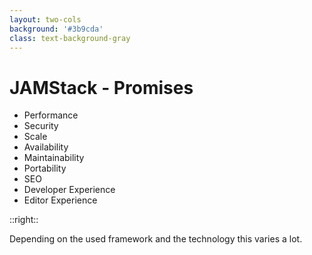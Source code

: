 ```yaml
---
layout: two-cols
background: '#3b9cda'
class: text-background-gray 
---
```


# **JAMStack - Promises**

- Performance
- Security
- Scale
- Availability
- Maintainability
- Portability
- SEO
- Developer Experience
- <span class="text-background-gray font-extrabold bg-background-ionos rounded p-2 -m-2">Editor Experience</span>

::right::

<div class="flex flex-col h-full justify-center">
  <div class="flex items-center m-4 p-4 rounded-lg bg-background-ionos leading-normal text-background-gray">
    Depending on the used framework and the technology this varies a lot. 
  </div>

</div>

<Footer
  title="Copyright © 1&1 IONOS SE 2021"
  :social="[
    { type: 'gh', username: 'ionos-deploy-now' }
  ]"
/>

<IonosLogo left="false" />

<!--
* Headless CMS 
* edit markdown in github

Versioning is implicid if git and ci is used
-->
